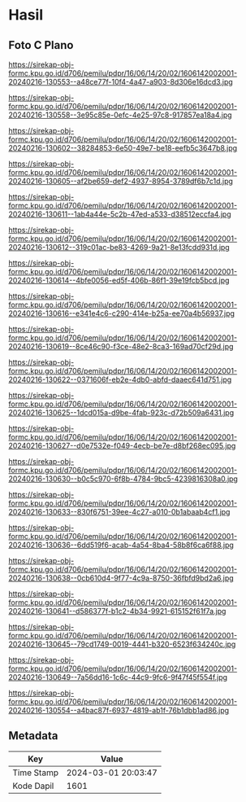 # Hasil

## Foto C Plano

https://sirekap-obj-formc.kpu.go.id/d706/pemilu/pdpr/16/06/14/20/02/1606142002001-20240216-130553--a48ce77f-10f4-4a47-a903-8d306e16dcd3.jpg

https://sirekap-obj-formc.kpu.go.id/d706/pemilu/pdpr/16/06/14/20/02/1606142002001-20240216-130558--3e95c85e-0efc-4e25-97c8-917857ea18a4.jpg

https://sirekap-obj-formc.kpu.go.id/d706/pemilu/pdpr/16/06/14/20/02/1606142002001-20240216-130602--38284853-6e50-49e7-be18-eefb5c3647b8.jpg

https://sirekap-obj-formc.kpu.go.id/d706/pemilu/pdpr/16/06/14/20/02/1606142002001-20240216-130605--af2be659-def2-4937-8954-3789df6b7c1d.jpg

https://sirekap-obj-formc.kpu.go.id/d706/pemilu/pdpr/16/06/14/20/02/1606142002001-20240216-130611--1ab4a44e-5c2b-47ed-a533-d38512eccfa4.jpg

https://sirekap-obj-formc.kpu.go.id/d706/pemilu/pdpr/16/06/14/20/02/1606142002001-20240216-130612--319c01ac-be83-4269-9a21-8e13fcdd931d.jpg

https://sirekap-obj-formc.kpu.go.id/d706/pemilu/pdpr/16/06/14/20/02/1606142002001-20240216-130614--4bfe0056-ed5f-406b-86f1-39e19fcb5bcd.jpg

https://sirekap-obj-formc.kpu.go.id/d706/pemilu/pdpr/16/06/14/20/02/1606142002001-20240216-130616--e341e4c6-c290-414e-b25a-ee70a4b56937.jpg

https://sirekap-obj-formc.kpu.go.id/d706/pemilu/pdpr/16/06/14/20/02/1606142002001-20240216-130619--8ce46c90-f3ce-48e2-8ca3-169ad70cf29d.jpg

https://sirekap-obj-formc.kpu.go.id/d706/pemilu/pdpr/16/06/14/20/02/1606142002001-20240216-130622--0371606f-eb2e-4db0-abfd-daaec641d751.jpg

https://sirekap-obj-formc.kpu.go.id/d706/pemilu/pdpr/16/06/14/20/02/1606142002001-20240216-130625--1dcd015a-d9be-4fab-923c-d72b509a6431.jpg

https://sirekap-obj-formc.kpu.go.id/d706/pemilu/pdpr/16/06/14/20/02/1606142002001-20240216-130627--d0e7532e-f049-4ecb-be7e-d8bf268ec095.jpg

https://sirekap-obj-formc.kpu.go.id/d706/pemilu/pdpr/16/06/14/20/02/1606142002001-20240216-130630--b0c5c970-6f8b-4784-9bc5-4239816308a0.jpg

https://sirekap-obj-formc.kpu.go.id/d706/pemilu/pdpr/16/06/14/20/02/1606142002001-20240216-130633--830f6751-39ee-4c27-a010-0b1abaab4cf1.jpg

https://sirekap-obj-formc.kpu.go.id/d706/pemilu/pdpr/16/06/14/20/02/1606142002001-20240216-130636--6dd519f6-acab-4a54-8ba4-58b8f6ca6f88.jpg

https://sirekap-obj-formc.kpu.go.id/d706/pemilu/pdpr/16/06/14/20/02/1606142002001-20240216-130638--0cb610d4-9f77-4c9a-8750-36fbfd9bd2a6.jpg

https://sirekap-obj-formc.kpu.go.id/d706/pemilu/pdpr/16/06/14/20/02/1606142002001-20240216-130641--d586377f-b1c2-4b34-9921-615152f61f7a.jpg

https://sirekap-obj-formc.kpu.go.id/d706/pemilu/pdpr/16/06/14/20/02/1606142002001-20240216-130645--79cd1749-0019-4441-b320-6523f634240c.jpg

https://sirekap-obj-formc.kpu.go.id/d706/pemilu/pdpr/16/06/14/20/02/1606142002001-20240216-130649--7a56dd16-1c6c-44c9-9fc6-9f47f45f554f.jpg

https://sirekap-obj-formc.kpu.go.id/d706/pemilu/pdpr/16/06/14/20/02/1606142002001-20240216-130554--a4bac87f-6937-4819-ab1f-76b1dbb1ad86.jpg


## Metadata

| Key        | Value               |
| ---------- | ------------------- |
| Time Stamp | 2024-03-01 20:03:47 |
| Kode Dapil | 1601                |



